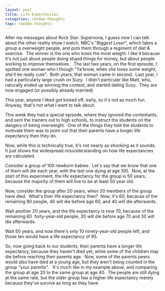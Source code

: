 ```yaml
---
layout: post
title: Life Expectancies
categories: random-thoughts
tags: random-thoughts
---
```


  
<p>After my messages about Rock Star: Supernova, I guess now I can talk about the other reality show I watch, NBC's "<em>Biggest Loser</em>", which takes a group a overweight people, and puts them through a regiment of diet &amp; exercise.  The winner is the one who loses the most weight. I like it because it's not just about people doing stupid things for money, but about people working to improve themselves.   The last two years, on the first episode, I spotted one woman who I though "Ya'know, when she loses some weight, she'll be really cute".  Both years, that woman came in second.  Last year, I had a particularly large crush on Suzy.  I didn't particular like Matt, who, naturally ended up winning the contest, and started dating Suzy.  They are now engaged (or possibly already married)</p>
<p>This year, anyone I liked got kicked off, early, so it's not as much fun.  Anyway, that's not what I want to talk about.</p>
<p>This week they had a special episode, where they ignored the contestants, and sent the trainers out to high schools, to instruct the students on the dangers of being overweight.  One of the things they told the students to motivate them was to point out that their parents have a longer life expectancy then they do.</p>
<p>Now, while this is technically true, it's not nearly as shocking as it sounds.  It just shows the widespread misunderstanding on how life expectancies are calculated.</p>
<p>Consider a group of 100 newborn babies.  Let's say that we know that one of them will die each year, with the last one dying at age 100.  Now, at the start of this experiment, the life expectancy for the group is 50 years, because the majority of them will live to be at least 50 year old.</p>
<p>Now, consider the group after 20 years, when 20 members of the group have died.  What's their life expectancy then?  Now, it's 60, because of the remaining 80 people, 40 will die before age 60, and 40 will die afterwards.</p>
<p>Wait another 20 years, and the life expectancy is now 70, because of the remaining 60  forty-year-old people, 30 will die before age 70 and 30 will die afterwards.</p>
<p>Wait 50 years, and now there's only 10 ninety-year-old people left, and those ten would have a life expectancy of 95.</p>
<p>So, now going back to our students, their parents have a longer life expectancy, because they haven't died yet, while some of the children may die before reaching their parents age.  Now, some of the parents peers would also have died at a young age, but they aren't being counted in the group "your parents".   It's much like in my example above, and comparing the group at age 20 to the same group at age 40.  The people are still dying at the same rate, but the older group has a higher life expectancy merely because they've survive as long as they have.</p>
